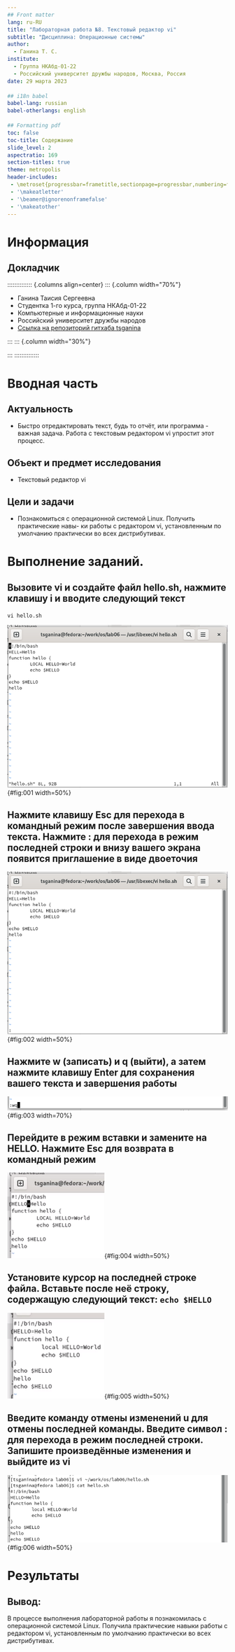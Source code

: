 ```yaml
---
## Front matter
lang: ru-RU
title: "Лабораторная работа №8. Текстовый редактор vi"
subtitle: "Дисциплина: Операционные системы"
author:
  - Ганина Т. С.
institute:
  - Группа НКАбд-01-22
  - Российский университет дружбы народов, Москва, Россия
date: 29 марта 2023

## i18n babel
babel-lang: russian
babel-otherlangs: english

## Formatting pdf
toc: false
toc-title: Содержание
slide_level: 2
aspectratio: 169
section-titles: true
theme: metropolis
header-includes:
 - \metroset{progressbar=frametitle,sectionpage=progressbar,numbering=fraction}
 - '\makeatletter'
 - '\beamer@ignorenonframefalse'
 - '\makeatother'
---
```


# Информация

## Докладчик

:::::::::::::: {.columns align=center}
::: {.column width="70%"}

  * Ганина Таисия Сергеевна
  * Студентка 1-го курса, группа НКАбд-01-22
  * Компьютерные и информационные науки
  * Российский университет дружбы народов
  * [Ссылка на репозиторий гитхаба tsganina](https://github.com/tsganina/study_2022-2023_os-intro)

:::
::: {.column width="30%"}

:::
::::::::::::::

# Вводная часть

## Актуальность

- Быстро отредактировать текст, будь то отчёт, или программа - важная задача. Работа с текстовым редактором vi упростит этот процесс.

## Объект и предмет исследования

- Текстовый редактор vi

## Цели и задачи

- Познакомиться с операционной системой Linux. Получить практические навы-
ки работы с редактором vi, установленным по умолчанию практически во всех
дистрибутивах.

# Выполнение заданий.

## Вызовите vi и создайте файл hello.sh, нажмите клавишу i и вводите следующий текст

`vi hello.sh`

![Ввожу текст](image/4.png){#fig:001 width=50%}

## Нажмите клавишу Esc для перехода в командный режим после завершения ввода текста. Нажмите : для перехода в режим последней строки и внизу вашего экрана появится приглашение в виде двоеточия

![Выхожу из редактора с сохранением введённых данных](image/5.png){#fig:002 width=50%}

## Нажмите w (записать) и q (выйти), а затем нажмите клавишу Enter для сохранения вашего текста и завершения работы

![w (записать) и q (выйти)](image/6.png){#fig:003 width=70%}

## Перейдите в режим вставки и замените на HELLO. Нажмите Esc для возврата в командный режим

![Замена HELL->HELLO](image/11.png){#fig:004 width=50%}

## Установите курсор на последней строке файла. Вставьте после неё строку, содержащую следующий текст: `echo $HELLO`

![echo $HELLO](image/14.png){#fig:005 width=50%}

## Введите команду отмены изменений u для отмены последней команды. Введите символ : для перехода в режим последней строки. Запишите произведённые изменения и выйдите из vi

![Результат](image/8.png){#fig:006 width=50%}

# Результаты

## Вывод:

В процессе выполнения лабораторной работы я познакомилась с операционной системой Linux. Получила практические навыки работы с редактором vi,
установленным по умолчанию практически во всех дистрибутивах.
